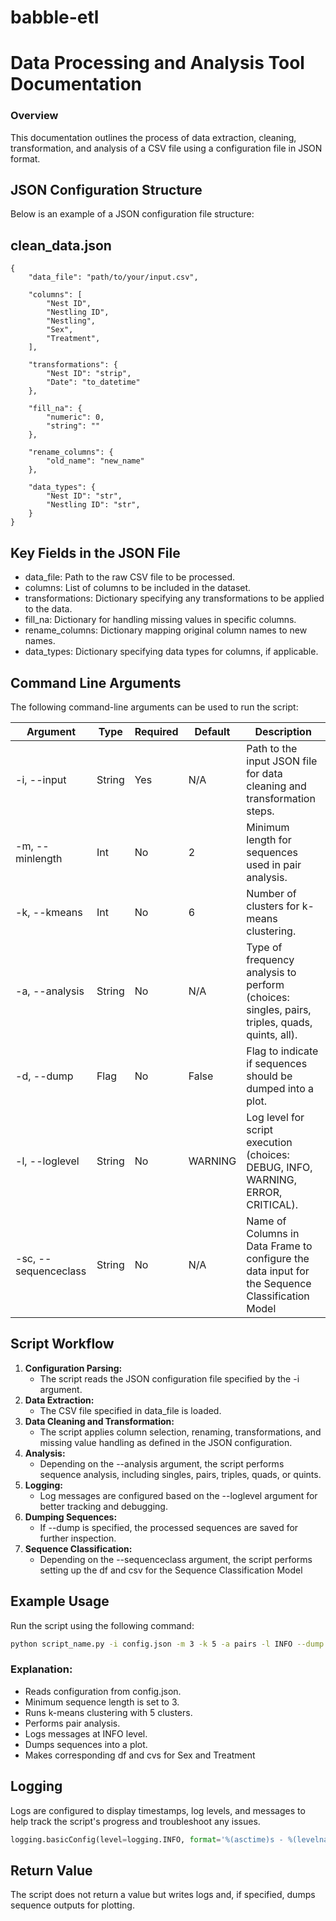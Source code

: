 # babble-etl

# Data Processing and Analysis Tool Documentation

### Overview

This documentation outlines the process of data extraction, cleaning, transformation, and analysis of a CSV file using a configuration file in JSON format.


## JSON Configuration Structure
Below is an example of a JSON configuration file structure:

## clean_data.json
```console
{
    "data_file": "path/to/your/input.csv",
    
    "columns": [
        "Nest ID", 
        "Nestling ID", 
        "Nestling", 
        "Sex", 
        "Treatment",
    ],
    
    "transformations": {
        "Nest ID": "strip",
        "Date": "to_datetime"
    },
    
    "fill_na": {
        "numeric": 0,
        "string": ""
    },
    
    "rename_columns": {
        "old_name": "new_name"
    },
   
    "data_types": {
        "Nest ID": "str",
        "Nestling ID": "str",
    }
}
```


## Key Fields in the JSON File
* data_file: Path to the raw CSV file to be processed.
* columns: List of columns to be included in the dataset.
* transformations: Dictionary specifying any transformations to be applied to the data.
* fill_na: Dictionary for handling missing values in specific columns.
* rename_columns: Dictionary mapping original column names to new names.
* data_types: Dictionary specifying data types for columns, if applicable.


## Command Line Arguments

The following command-line arguments can be used to run the script:

| Argument             | Type   | Required | Default | Description                                                                                     |
|----------------------|--------|----------|---------|-------------------------------------------------------------------------------------------------|
| -i, --input          | String | Yes      | N/A     | Path to the input JSON file for data cleaning and transformation steps.                         |
| -m, --minlength      | Int    | No       | 2       | Minimum length for sequences used in pair analysis.                                             |
| -k, --kmeans         | Int    | No       | 6       | Number of clusters for k-means clustering.                                                      |
| -a, --analysis       | String | No       | N/A     | Type of frequency analysis to perform (choices: singles, pairs, triples, quads, quints, all).   |
| -d, --dump           | Flag   | No       | False   | Flag to indicate if sequences should be dumped into a plot.                                     |
| -l, --loglevel       | String | No       | WARNING | Log level for script execution (choices: DEBUG, INFO, WARNING, ERROR, CRITICAL).                |
| -sc, --sequenceclass | String | No       | N/A     | Name of Columns in Data Frame to configure the data input for the Sequence Classification Model |


## Script Workflow

1. **Configuration Parsing:**
    * The script reads the JSON configuration file specified by the -i argument.
2. **Data Extraction:**
    * The CSV file specified in data_file is loaded.
3. **Data Cleaning and Transformation:**
    * The script applies column selection, renaming, transformations, and missing value handling as defined in the JSON configuration.
4. **Analysis:**
    * Depending on the --analysis argument, the script performs sequence analysis, including singles, pairs, triples, quads, or quints.
5. **Logging:**
    * Log messages are configured based on the --loglevel argument for better tracking and debugging.
6. **Dumping Sequences:**
    * If --dump is specified, the processed sequences are saved for further inspection.
7. **Sequence Classification:**
    * Depending on the --sequenceclass argument, the script performs setting up the df and csv for the Sequence Classification Model

## Example Usage

Run the script using the following command:

```bash
python script_name.py -i config.json -m 3 -k 5 -a pairs -l INFO --dump --sc "Sex, Treatment"
```

### Explanation:
* Reads configuration from config.json.
* Minimum sequence length is set to 3.
* Runs k-means clustering with 5 clusters.
* Performs pair analysis.
* Logs messages at INFO level.
* Dumps sequences into a plot.
* Makes corresponding df and cvs for Sex and Treatment


## Logging

Logs are configured to display timestamps, log levels, and messages to help track the script's progress and troubleshoot any issues.

```python
logging.basicConfig(level=logging.INFO, format='%(asctime)s - %(levelname)s - %(message)s')
```


## Return Value

The script does not return a value but writes logs and, if specified, dumps sequence outputs for plotting.
